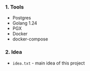 ### 1. Tools
- Postgres
- Golang 1.24
- PGX
- Docker
- docker-compose

### 2. Idea
- `idea.txt` - main idea of this project 

